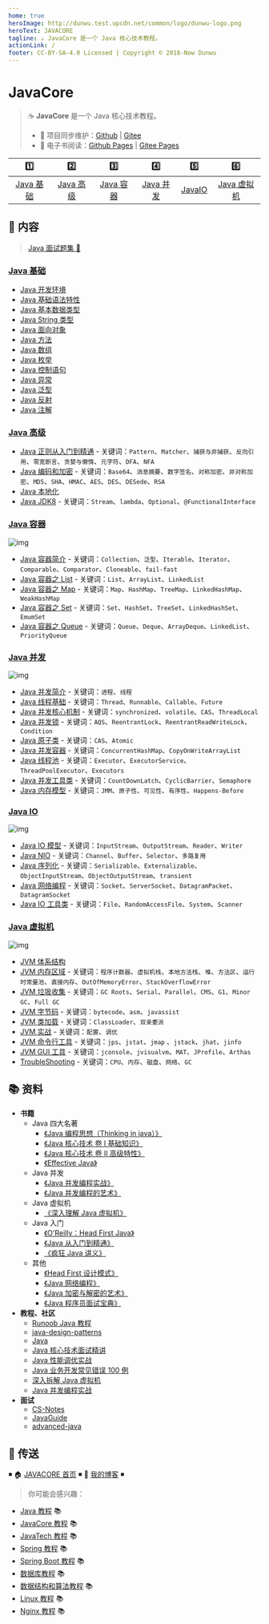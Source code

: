 ```yaml
---
home: true
heroImage: http://dunwu.test.upcdn.net/common/logo/dunwu-logo.png
heroText: JAVACORE
tagline: ☕ JavaCore 是一个 Java 核心技术教程。
actionLink: /
footer: CC-BY-SA-4.0 Licensed | Copyright © 2018-Now Dunwu
---
```


# JavaCore

> ☕ **JavaCore** 是一个 Java 核心技术教程。
>
> - 🔁 项目同步维护：[Github](https://github.com/dunwu/javacore/) | [Gitee](https://gitee.com/turnon/javacore/)
> - 📖 电子书阅读：[Github Pages](https://dunwu.github.io/javacore/) | [Gitee Pages](http://turnon.gitee.io/javacore/)

|           1️⃣            |           2️⃣            |           3️⃣            |           4️⃣            |         5️⃣         |             6️⃣              |
| :---------------------: | :---------------------: | :---------------------: | :---------------------: | :----------------: | :-------------------------: |
| [Java 基础](#java-基础) | [Java 高级](#java-高级) | [Java 容器](#java-容器) | [Java 并发](#java-并发) | [JavaIO](#java-io) | [Java 虚拟机](#java-虚拟机) |

## 📖 内容

> [Java 面试题集 💯](java-interview.md)

### [Java 基础](basics)

- [Java 开发环境](basics/java-develop-env.md)
- [Java 基础语法特性](basics/java-basic-grammar.md)
- [Java 基本数据类型](basics/java-data-type.md)
- [Java String 类型](basics/java-string.md)
- [Java 面向对象](basics/java-oop.md)
- [Java 方法](basics/java-method.md)
- [Java 数组](basics/java-array.md)
- [Java 枚举](basics/java-enum.md)
- [Java 控制语句](basics/java-control-statement.md)
- [Java 异常](basics/java-exception.md)
- [Java 泛型](basics/java-generic.md)
- [Java 反射](basics/java-reflection.md)
- [Java 注解](basics/java-annotation.md)

### [Java 高级](advanced)

- [Java 正则从入门到精通](advanced/java-regex.md) - 关键词：`Pattern`、`Matcher`、`捕获与非捕获`、`反向引用`、`零宽断言`、`贪婪与懒惰`、`元字符`、`DFA`、`NFA`
- [Java 编码和加密](advanced/java-crypto.md) - 关键词：`Base64`、`消息摘要`、`数字签名`、`对称加密`、`非对称加密`、`MD5`、`SHA`、`HMAC`、`AES`、`DES`、`DESede`、`RSA`
- [Java 本地化](advanced/java-locale.md)
- [Java JDK8](advanced/jdk8.md) - 关键词：`Stream`、`lambda`、`Optional`、`@FunctionalInterface`

### [Java 容器](container)

![img](http://dunwu.test.upcdn.net/snap/20200221175550.png)

- [Java 容器简介](container/java-container.md) - 关键词：`Collection`、`泛型`、`Iterable`、`Iterator`、`Comparable`、`Comparator`、`Cloneable`、`fail-fast`
- [Java 容器之 List](container/java-container-list.md) - 关键词：`List`、`ArrayList`、`LinkedList`
- [Java 容器之 Map](container/java-container-map.md) - 关键词：`Map`、`HashMap`、`TreeMap`、`LinkedHashMap`、`WeakHashMap`
- [Java 容器之 Set](container/java-container-set.md) - 关键词：`Set`、`HashSet`、`TreeSet`、`LinkedHashSet`、`EmumSet`
- [Java 容器之 Queue](container/java-container-queue.md) - 关键词：`Queue`、`Deque`、`ArrayDeque`、`LinkedList`、`PriorityQueue`

### [Java 并发](concurrent)

![img](http://dunwu.test.upcdn.net/snap/20200221175827.png)

- [Java 并发简介](concurrent/java-concurrent-introduction.md) - 关键词：`进程`、`线程`
- [Java 线程基础](concurrent/java-thread.md) - 关键词：`Thread`、`Runnable`、`Callable`、`Future`
- [Java 并发核心机制](concurrent/java-concurrent-basic-mechanism.md) - 关键词：`synchronized`、`volatile`、`CAS`、`ThreadLocal`
- [Java 并发锁](concurrent/java-lock.md) - 关键词：`AQS`、`ReentrantLock`、`ReentrantReadWriteLock`、`Condition`
- [Java 原子类](concurrent/java-atomic-class.md) - 关键词：`CAS`、`Atomic`
- [Java 并发容器](concurrent/java-concurrent-container.md) - 关键词：`ConcurrentHashMap`、`CopyOnWriteArrayList`
- [Java 线程池](concurrent/java-thread-pool.md) - 关键词：`Executor`、`ExecutorService`、`ThreadPoolExecutor`、`Executors`
- [Java 并发工具类](concurrent/java-concurrent-tools.md) - 关键词：`CountDownLatch`、`CyclicBarrier`、`Semaphore`
- [Java 内存模型](concurrent/java-memory-model.md) - 关键词：`JMM`、`原子性`、`可见性`、`有序性`、`Happens-Before`

### [Java IO](io)

![img](http://dunwu.test.upcdn.net/snap/20200630195043.png)

- [Java IO 模型](io/java-io.md) - 关键词：`InputStream`、`OutputStream`、`Reader`、`Writer`
- [Java NIO](io/java-nio.md) - 关键词：`Channel`、`Buffer`、`Selector`、`多路复用`
- [Java 序列化](io/java-serialization.md) - 关键词：`Serializable`、`Externalizable`、`ObjectInputStream`、`ObjectOutputStream`、`transient`
- [Java 网络编程](io/java-net.md) - 关键词：`Socket`、`ServerSocket`、`DatagramPacket`、`DatagramSocket`
- [Java IO 工具类](io/java-io-tool.md) - 关键词：`File`、`RandomAccessFile`、`System`、`Scanner`

### [Java 虚拟机](jvm)

![img](http://dunwu.test.upcdn.net/snap/20200628154803.png)

- [JVM 体系结构](jvm/jvm-architecture.md)
- [JVM 内存区域](jvm/jvm-memory.md) - 关键词：`程序计数器`、`虚拟机栈`、`本地方法栈`、`堆`、`方法区`、`运行时常量池`、`直接内存`、`OutOfMemoryError`、`StackOverflowError`
- [JVM 垃圾收集](jvm/jvm-gc.md) - 关键词：`GC Roots`、`Serial`、`Parallel`、`CMS`、`G1`、`Minor GC`、`Full GC`
- [JVM 字节码](jvm/jvm-bytecode.md) - 关键词：`bytecode`、`asm`、`javassist`
- [JVM 类加载](jvm/jvm-class-loader.md) - 关键词：`ClassLoader`、`双亲委派`
- [JVM 实战](jvm/jvm-action.md) - 关键词：`配置`、`调优`
- [JVM 命令行工具](jvm/jvm-cli-tools.md) - 关键词：`jps`、`jstat`、`jmap` 、`jstack`、`jhat`、`jinfo`
- [JVM GUI 工具](jvm/jvm-gui-tools.md) - 关键词：`jconsole`、`jvisualvm`、`MAT`、`JProfile`、`Arthas`
- [TroubleShooting](jvm/trouble-shooting.md) - 关键词：`CPU`、`内存`、`磁盘`、`网络`、`GC`

## 📚 资料

- **书籍**
  - Java 四大名著
    - [《Java 编程思想（Thinking in java）》](https://item.jd.com/10058164.html)
    - [《Java 核心技术 卷 I 基础知识》](https://item.jd.com/12759308.html)
    - [《Java 核心技术 卷 II 高级特性》](https://item.jd.com/12791368.html)
    - [《Effective Java》](https://item.jd.com/12507084.html)
  - Java 并发
    - [《Java 并发编程实战》](https://item.jd.com/10922250.html)
    - [《Java 并发编程的艺术》](https://item.jd.com/11740734.html)
  - Java 虚拟机
    - [《深入理解 Java 虚拟机》](https://item.jd.com/11252778.html)
  - Java 入门
    - [《O'Reilly：Head First Java》](https://item.jd.com/10100190.html)
    - [《Java 从入门到精通》](https://item.jd.com/12555860.html)
    - [《疯狂 Java 讲义》](https://item.jd.com/12518025.html)
  - 其他
    - [《Head First 设计模式》](https://item.jd.com/10100236.html)
    - [《Java 网络编程》](https://item.jd.com/11544991.html)
    - [《Java 加密与解密的艺术》](https://item.jd.com/26122568270.html)
    - [《Java 程序员面试宝典》](https://item.jd.com/11772823.html)
- **教程、社区**
  - [Runoob Java 教程](https://www.runoob.com/java/java-tutorial.html)
  - [java-design-patterns](https://github.com/iluwatar/java-design-patterns)
  - [Java](https://github.com/TheAlgorithms/Java)
  - [Java 核心技术面试精讲](https://time.geekbang.org/column/intro/82)
  - [Java 性能调优实战](https://time.geekbang.org/column/intro/100028001)
  - [Java 业务开发常见错误 100 例](https://time.geekbang.org/column/intro/100047701)
  - [深入拆解 Java 虚拟机](https://time.geekbang.org/column/intro/100010301)
  - [Java 并发编程实战](https://time.geekbang.org/column/intro/100023901)
- **面试**
  - [CS-Notes](https://github.com/CyC2018/CS-Notes)
  - [JavaGuide](https://github.com/Snailclimb/JavaGuide)
  - [advanced-java](https://github.com/doocs/advanced-java)

## 🚪 传送

◾ 🏠 [JAVACORE 首页](https://github.com/dunwu/javacore) ◾ 🎯 [我的博客](https://github.com/dunwu/blog) ◾

> 你可能会感兴趣：

- [Java 教程](https://github.com/dunwu/java-tutorial) 📚
- [JavaCore 教程](https://dunwu.github.io/javacore/) 📚
- [JavaTech 教程](https://dunwu.github.io/javatech/) 📚
- [Spring 教程](https://dunwu.github.io/spring-tutorial/) 📚
- [Spring Boot 教程](https://dunwu.github.io/spring-boot-tutorial/) 📚
- [数据库教程](https://dunwu.github.io/db-tutorial/) 📚
- [数据结构和算法教程](https://dunwu.github.io/algorithm-tutorial/) 📚
- [Linux 教程](https://dunwu.github.io/linux-tutorial/) 📚
- [Nginx 教程](https://github.com/dunwu/nginx-tutorial/) 📚
